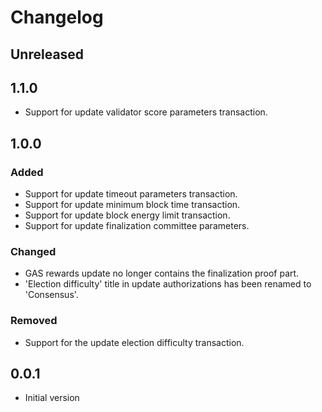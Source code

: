 # Changelog

## Unreleased

## 1.1.0

- Support for update validator score parameters transaction.

## 1.0.0

### Added

- Support for update timeout parameters transaction.
- Support for update minimum block time transaction.
- Support for update block energy limit transaction.
- Support for update finalization committee parameters.

### Changed

- GAS rewards update no longer contains the finalization proof part.
- 'Election difficulty' title in update authorizations has been renamed to 'Consensus'.

### Removed

- Support for the update election difficulty transaction.

## 0.0.1

- Initial version
